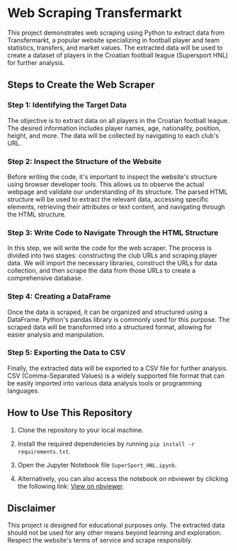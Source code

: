 # Web Scraping Transfermarkt

This project demonstrates web scraping using Python to extract data from Transfermarkt, a popular website specializing in football player and team statistics, transfers, and market values. The extracted data will be used to create a dataset of players in the Croatian football league (Supersport HNL) for further analysis.

## Steps to Create the Web Scraper

### Step 1: Identifying the Target Data
The objective is to extract data on all players in the Croatian football league. The desired information includes player names, age, nationality, position, height, and more. The data will be collected by navigating to each club's URL.

### Step 2: Inspect the Structure of the Website
Before writing the code, it's important to inspect the website's structure using browser developer tools. This allows us to observe the actual webpage and validate our understanding of its structure. The parsed HTML structure will be used to extract the relevant data, accessing specific elements, retrieving their attributes or text content, and navigating through the HTML structure.

### Step 3: Write Code to Navigate Through the HTML Structure
In this step, we will write the code for the web scraper. The process is divided into two stages: constructing the club URLs and scraping player data. We will import the necessary libraries, construct the URLs for data collection, and then scrape the data from those URLs to create a comprehensive database.

### Step 4: Creating a DataFrame
Once the data is scraped, it can be organized and structured using a DataFrame. Python's pandas library is commonly used for this purpose. The scraped data will be transformed into a structured format, allowing for easier analysis and manipulation.

### Step 5: Exporting the Data to CSV
Finally, the extracted data will be exported to a CSV file for further analysis. CSV (Comma-Separated Values) is a widely supported file format that can be easily imported into various data analysis tools or programming languages.

## How to Use This Repository

1. Clone the repository to your local machine.

2. Install the required dependencies by running `pip install -r requirements.txt`.

3. Open the Jupyter Notebook file `SuperSport_HNL.ipynb`.

4. Alternatively, you can also access the notebook on nbviewer by clicking the following link: [View on nbviewer](https://nbviewer.org/github/AnteDujic/TransfermarktScrap/blob/main/SuperSport_HNL.ipynb).

## Disclaimer
This project is designed for educational purposes only. The extracted data should not be used for any other means beyond learning and exploration. Respect the website's terms of service and scrape responsibly.
